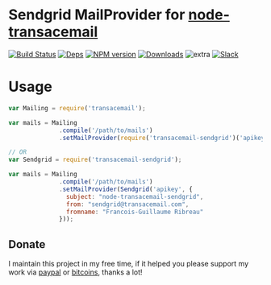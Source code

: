 Sendgrid MailProvider for [node-transacemail](https://github.com/FGRibreau/node-transacemail)
===========================================

[![Build Status](https://img.shields.io/circleci/project/FGRibreau/node-transacemail-sendgrid.svg)](https://circleci.com/gh/FGRibreau/node-transacemail-sendgrid/) [![Deps](	https://img.shields.io/david/FGRibreau/node-transacemail-sendgrid.svg)](https://david-dm.org/FGRibreau/node-transacemail-sendgrid) [![NPM version](https://img.shields.io/npm/v/transacemail-sendgrid.svg)](http://badge.fury.io/js/transacemail-sendgrid)  [![Downloads](http://img.shields.io/npm/dm/transacemail-sendgrid.svg)](https://www.npmjs.com/package/transacemail-sendgrid) ![extra](https://img.shields.io/badge/actively%20maintained-yes-ff69b4.svg) [![Slack](https://img.shields.io/badge/Slack-Join%20our%20tech%20community-17202A?logo=slack)](https://join.slack.com/t/fgribreau/shared_invite/zt-edpjwt2t-Zh39mDUMNQ0QOr9qOj~jrg)

Usage
=====

```JavaScript
var Mailing = require('transacemail');

var mails = Mailing
              .compile('/path/to/mails')
              .setMailProvider(require('transacemail-sendgrid')('apikey'));

// OR
var Sendgrid = require('transacemail-sendgrid');

var mails = Mailing
              .compile('/path/to/mails')
              .setMailProvider(Sendgrid('apikey', {
                subject: "node-transacemail-sendgrid",
                from: "sendgrid@transacemail.com",
                fromname: "Francois-Guillaume Ribreau"
              }));
```

## Donate

I maintain this project in my free time, if it helped you please support my work via [paypal](https://paypal.me/fgribreau) or [bitcoins](https://www.coinbase.com/fgribreau), thanks a lot!
